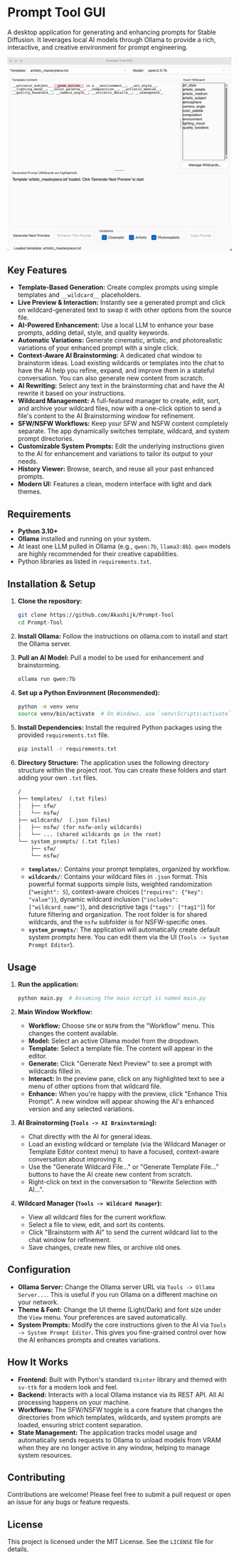 # Prompt Tool GUI

A desktop application for generating and enhancing prompts for Stable Diffusion. It leverages local AI models through Ollama to provide a rich, interactive, and creative environment for prompt engineering.

![Main Window Screenshot](assets/screenshot_main.png) <!-- Placeholder: Add a real screenshot here -->

## Key Features

*   **Template-Based Generation:** Create complex prompts using simple templates and `__wildcard__` placeholders.
*   **Live Preview & Interaction:** Instantly see a generated prompt and click on wildcard-generated text to swap it with other options from the source file.
*   **AI-Powered Enhancement:** Use a local LLM to enhance your base prompts, adding detail, style, and quality keywords.
*   **Automatic Variations:** Generate cinematic, artistic, and photorealistic variations of your enhanced prompt with a single click.
*   **Context-Aware AI Brainstorming:** A dedicated chat window to brainstorm ideas. Load existing wildcards or templates into the chat to have the AI help you refine, expand, and improve them in a stateful conversation. You can also generate new content from scratch.
*   **AI Rewriting:** Select any text in the brainstorming chat and have the AI rewrite it based on your instructions.
*   **Wildcard Management:** A full-featured manager to create, edit, sort, and archive your wildcard files, now with a one-click option to send a file's content to the AI Brainstorming window for refinement.
*   **SFW/NSFW Workflows:** Keep your SFW and NSFW content completely separate. The app dynamically switches template, wildcard, and system prompt directories.
*   **Customizable System Prompts:** Edit the underlying instructions given to the AI for enhancement and variations to tailor its output to your needs.
*   **History Viewer:** Browse, search, and reuse all your past enhanced prompts.
*   **Modern UI:** Features a clean, modern interface with light and dark themes.

## Requirements

*   **Python 3.10+**
*   **Ollama** installed and running on your system.
*   At least one LLM pulled in Ollama (e.g., `qwen:7b`, `llama3:8b`). `qwen` models are highly recommended for their creative capabilities.
*   Python libraries as listed in `requirements.txt`.

## Installation & Setup

1.  **Clone the repository:**
    ```bash
    git clone https://github.com/Akashijk/Prompt-Tool
    cd Prompt-Tool
    ```

2.  **Install Ollama:**
    Follow the instructions on ollama.com to install and start the Ollama server.

3.  **Pull an AI Model:**
    Pull a model to be used for enhancement and brainstorming.
    ```bash
    ollama run qwen:7b
    ```

4.  **Set up a Python Environment (Recommended):**
    ```bash
    python -m venv venv
    source venv/bin/activate  # On Windows, use `venv\Scripts\activate`
    ```

5.  **Install Dependencies:**
    Install the required Python packages using the provided `requirements.txt` file.
    ```bash
    pip install -r requirements.txt
    ```

6.  **Directory Structure:**
    The application uses the following directory structure within the project root. You can create these folders and start adding your own `.txt` files.
    ```
    /
    ├── templates/  (.txt files)
    │   ├── sfw/
    │   └── nsfw/
    ├── wildcards/  (.json files)
    │   ├── nsfw/ (for nsfw-only wildcards)
    │   └── ... (shared wildcards go in the root)
    └── system_prompts/ (.txt files)
        ├── sfw/
        └── nsfw/
    ```
    *   **`templates/`**: Contains your prompt templates, organized by workflow.
    *   **`wildcards/`**: Contains your wildcard files in `.json` format. This powerful format supports simple lists, weighted randomization (`"weight": 5`), context-aware choices (`"requires": {"key": "value"}`), dynamic wildcard inclusion (`"includes": ["wildcard_name"]`), and descriptive tags (`"tags": ["tag1"]`) for future filtering and organization. The root folder is for shared wildcards, and the `nsfw` subfolder is for NSFW-specific ones.
    *   **`system_prompts/`**: The application will automatically create default system prompts here. You can edit them via the UI (`Tools -> System Prompt Editor`).

## Usage

1.  **Run the application:**
    ```bash
    python main.py  # Assuming the main script is named main.py
    ```

2.  **Main Window Workflow:**
    *   **Workflow:** Choose `SFW` or `NSFW` from the "Workflow" menu. This changes the content available.
    *   **Model:** Select an active Ollama model from the dropdown.
    *   **Template:** Select a template file. The content will appear in the editor.
    *   **Generate:** Click "Generate Next Preview" to see a prompt with wildcards filled in.
    *   **Interact:** In the preview pane, click on any highlighted text to see a menu of other options from that wildcard file.
    *   **Enhance:** When you're happy with the preview, click "Enhance This Prompt". A new window will appear showing the AI's enhanced version and any selected variations.

3.  **AI Brainstorming (`Tools -> AI Brainstorming`):**
    *   Chat directly with the AI for general ideas.
    *   Load an existing wildcard or template (via the Wildcard Manager or Template Editor context menu) to have a focused, context-aware conversation about improving it.
    *   Use the "Generate Wildcard File..." or "Generate Template File..." buttons to have the AI create new content from scratch.
    *   Right-click on text in the conversation to "Rewrite Selection with AI...".

4.  **Wildcard Manager (`Tools -> Wildcard Manager`):**
    *   View all wildcard files for the current workflow.
    *   Select a file to view, edit, and sort its contents.
    *   Click "Brainstorm with AI" to send the current wildcard list to the chat window for refinement.
    *   Save changes, create new files, or archive old ones.

## Configuration

*   **Ollama Server:** Change the Ollama server URL via `Tools -> Ollama Server...`. This is useful if you run Ollama on a different machine on your network.
*   **Theme & Font:** Change the UI theme (Light/Dark) and font size under the `View` menu. Your preferences are saved automatically.
*   **System Prompts:** Modify the core instructions given to the AI via `Tools -> System Prompt Editor`. This gives you fine-grained control over how the AI enhances prompts and creates variations.

## How It Works

*   **Frontend:** Built with Python's standard `tkinter` library and themed with `sv-ttk` for a modern look and feel.
*   **Backend:** Interacts with a local Ollama instance via its REST API. All AI processing happens on your machine.
*   **Workflows:** The SFW/NSFW toggle is a core feature that changes the directories from which templates, wildcards, and system prompts are loaded, ensuring strict content separation.
*   **State Management:** The application tracks model usage and automatically sends requests to Ollama to unload models from VRAM when they are no longer active in any window, helping to manage system resources.

## Contributing

Contributions are welcome! Please feel free to submit a pull request or open an issue for any bugs or feature requests.

## License

This project is licensed under the MIT License. See the `LICENSE` file for details.